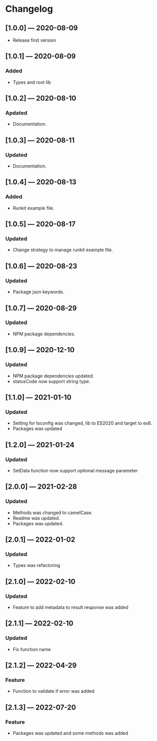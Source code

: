 # Changelog

## [1.0.0] — 2020-08-09

- Release first version

## [1.0.1] — 2020-08-09

### Added

- Types and root lib

## [1.0.2] — 2020-08-10

### Apdated

- Documentation.

## [1.0.3] — 2020-08-11

### Updated

- Documentation.

## [1.0.4] — 2020-08-13

### Added

- Runkit example file.

## [1.0.5] — 2020-08-17

### Updated

- Change strategy to manage runkit example file.

## [1.0.6] — 2020-08-23

### Updated

- Package json keywords.

## [1.0.7] — 2020-08-29

### Updated

- NPM package dependencies.

## [1.0.9] — 2020-12-10

### Updated

- NPM package dependencies updated.
- statusCode now support string type.

## [1.1.0] — 2021-01-10

### Updated

- Setting for tsconfig was changed, lib to ES2020 and target to es6.
- Packages was updated

## [1.2.0] — 2021-01-24

### Updated

- SetData function now support optional message parameter

## [2.0.0] — 2021-02-28

### Updated

- Methods was changed to camelCase.
- Readme was updated.
- Packages was updated.

## [2.0.1] — 2022-01-02

### Updated

- Types was refactoring

## [2.1.0] — 2022-02-10

### Updated

- Feature to add metadata to result response was added

## [2.1.1] — 2022-02-10

### Updated

- Fix function name

## [2.1.2] — 2022-04-29

### Feature

- Function to validate if error was added

## [2.1.3] — 2022-07-20

### Feature

- Packages was updated and some methods was added
